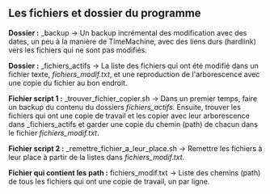 


## Les fichiers et dossier du programme

**Dossier :** _backup &#x2192; Un backup incrémental des modification avec des dates, un peu à la manière de TimeMachine, avec des liens durs (hardlink) vers les fichiers qui ne sont pas modifiés.

**Dossier :** _fichiers_actifs &#x2192; La liste des fichiers qui ont été modifié dans un fichier texte, *_fichiers_modif.txt_*, et une reproduction de l'arborescence avec une copie du fichier au bon endroit.  

**Fichier script 1 :** _trouver_fichier_copier.sh &#x2192; Dans un premier temps, faire un backup du contenu du dossiers _fichiers\_actifs_. Ensuite, trouver les fichiers qui ont une copie de travail et les copier avec leur arborescence dans _fichiers_actifs et garder une copie du chemin (path) de chacun dans le fichier _fichiers\_modif.txt_. 

**Fichier script 2 :** _remettre_fichier_a_leur_place.sh &#x2192; Remettre les fichiers à leur place à partir de la listes dans _fichiers\_modif.txt_.

**Fichier qui contient les path :** fichiers_modif.txt &#x2192; Liste des chemins (path) de tous les fichiers qui ont une copie de travail, un par ligne. 
